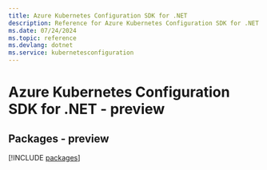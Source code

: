 ```yaml
---
title: Azure Kubernetes Configuration SDK for .NET
description: Reference for Azure Kubernetes Configuration SDK for .NET
ms.date: 07/24/2024
ms.topic: reference
ms.devlang: dotnet
ms.service: kubernetesconfiguration
---
```

# Azure Kubernetes Configuration SDK for .NET - preview
## Packages - preview
[!INCLUDE [packages](kubernetes-configuration-index.md)]